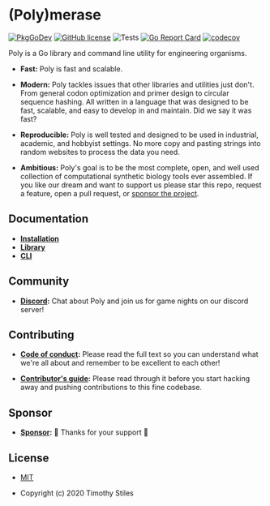 # (Poly)merase

[![PkgGoDev](https://pkg.go.dev/badge/github.com/TimothyStiles/poly)](https://pkg.go.dev/github.com/TimothyStiles/poly)
[![GitHub license](https://img.shields.io/badge/license-MIT-blue.svg)](https://github.com/TimothyStiles/poly/blob/prime/LICENSE) 
![Tests](https://github.com/TimothyStiles/poly/workflows/Test/badge.svg)
[![Go Report Card](https://goreportcard.com/badge/github.com/TimothyStiles/poly)](https://goreportcard.com/report/github.com/TimothyStiles/poly)
[![codecov](https://codecov.io/gh/TimothyStiles/poly/branch/prime/graph/badge.svg?token=7YJFOSJG3E)](https://codecov.io/gh/TimothyStiles/poly) 

Poly is a Go library and command line utility for engineering organisms.

* **Fast:** Poly is fast and scalable.

* **Modern:** Poly tackles issues that other libraries and utilities just don't. From general codon optimization and primer design to circular sequence hashing. All written in a language that was designed to be fast, scalable, and easy to develop in and maintain. Did we say it was fast?

* **Reproducible:** Poly is well tested and designed to be used in industrial, academic, and hobbyist settings. No more copy and pasting strings into random websites to process the data you need.

* **Ambitious:** Poly's goal is to be the most complete, open, and well used collection of computational synthetic biology tools ever assembled. If you like our dream and want to support us please star this repo, request a feature, open a pull request, or [sponsor the project](https://github.com/sponsors/TimothyStiles).


## Documentation

* **[Installation](https://pkg.go.dev/github.com/TimothyStiles/poly)**
* **[Library](https://pkg.go.dev/github.com/TimothyStiles/poly#pkg-examples)**
* **[CLI](https://pkg.go.dev/github.com/TimothyStiles/poly/poly)**


## Community

* **[Discord](https://discord.gg/Hc8Ncwt):** Chat about Poly and join us for game nights on our discord server!

## Contributing

* **[Code of conduct](CODE_OF_CONDUCT.md):** Please read the full text so you can understand what we're all about and remember to be excellent to each other!

* **[Contributor's guide](CONTRIBUTING.md):** Please read through it before you start hacking away and pushing contributions to this fine codebase.

## Sponsor

* **[Sponsor](https://github.com/sponsors/TimothyStiles):** 🤘 Thanks for your support 🤘

## License
* [MIT](LICENSE)

* Copyright (c) 2020 Timothy Stiles

